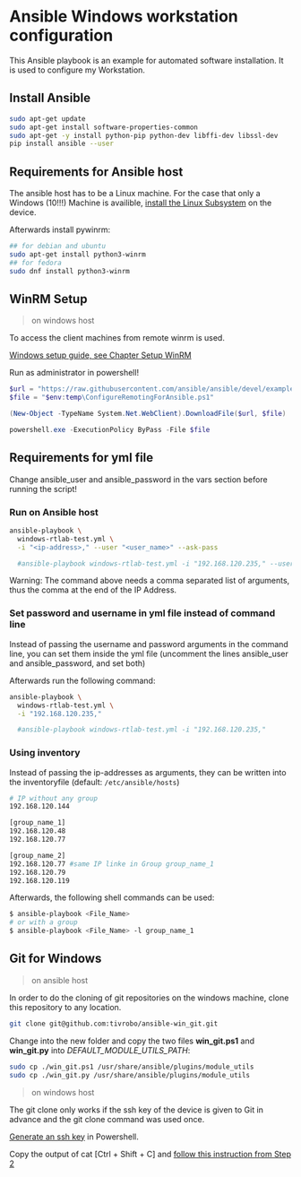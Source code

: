# Ansible Windows workstation configuration

This Ansible playbook is an example for automated software installation. It is used to configure my Workstation.

## Install Ansible
``` bash
sudo apt-get update
sudo apt-get install software-properties-common
sudo apt-get -y install python-pip python-dev libffi-dev libssl-dev
pip install ansible --user
```

## Requirements for Ansible host
The ansible host has to be a Linux machine. For the case that only a Windows (10!!!) Machine is availible, [install the Linux Subsystem](https://docs.microsoft.com/en-us/windows/wsl/install-win10) on the device.

Afterwards install pywinrm:

``` bash
## for debian and ubuntu
sudo apt-get install python3-winrm
## for fedora
sudo dnf install python3-winrm
```
## WinRM Setup
> on windows host

To access the client machines from remote winrm is used.

[Windows setup guide, see Chapter Setup WinRM](https://docs.ansible.com/ansible/latest/user_guide/windows_setup.html)

Run as administrator in powershell!

``` powershell
$url = "https://raw.githubusercontent.com/ansible/ansible/devel/examples/scripts/ConfigureRemotingForAnsible.ps1"
$file = "$env:temp\ConfigureRemotingForAnsible.ps1"

(New-Object -TypeName System.Net.WebClient).DownloadFile($url, $file)

powershell.exe -ExecutionPolicy ByPass -File $file
```
## Requirements for yml file
Change ansible_user and ansible_password in the vars section before running the script!

### Run on Ansible host

``` bash
ansible-playbook \
  windows-rtlab-test.yml \
  -i "<ip-address>," --user "<user_name>" --ask-pass

  #ansible-playbook windows-rtlab-test.yml -i "192.168.120.235," --user "John Doe" --ask-pass
```


Warning: The command above needs a comma separated list of arguments, thus the comma at the end of the IP Address.

### Set password and username in yml file instead of command line

Instead of passing the username and password arguments in the command line, you can set them inside the yml file (uncomment the lines ansible_user and ansible_password, and set both)

Afterwards run the following command:

``` bash
ansible-playbook \
  windows-rtlab-test.yml \
  -i "192.168.120.235,"

  #ansible-playbook windows-rtlab-test.yml -i "192.168.120.235,"
```

### Using inventory

Instead of passing the ip-addresses as arguments, they can be written into the inventoryfile (default: `/etc/ansible/hosts`)
```bash
# IP without any group
192.168.120.144

[group_name_1]
192.168.120.48
192.168.120.77

[group_name_2]
192.168.120.77 #same IP linke in Group group_name_1
192.168.120.79
192.168.120.119
```
Afterwards, the following shell commands can be used:
```bash
$ ansible-playbook <File_Name>
# or with a group
$ ansible-playbook <File_Name> -l group_name_1
```
## Git for Windows
> on ansible host

In order to do the cloning of git repositories on the windows machine, clone this repository to any location.
```bash
git clone git@github.com:tivrobo/ansible-win_git.git
``` 
Change into the new folder and copy the two files **win_git.ps1** and **win_git.py** into *DEFAULT_MODULE_UTILS_PATH*: 
```bash
sudo cp ./win_git.ps1 /usr/share/ansible/plugins/module_utils
sudo cp ./win_git.py /usr/share/ansible/plugins/module_utils
```

> on windows host

The git clone only works if the ssh key of the device is given to Git in advance and the git clone command was used once.

[Generate an ssh key](https://git-scm.com/book/it/v2/Git-on-the-Server-Generating-Your-SSH-Public-Key) in Powershell.


Copy the output of cat [Ctrl + Shift + C] and [follow this instruction from Step 2](https://help.github.com/en/articles/adding-a-new-ssh-key-to-your-github-account)